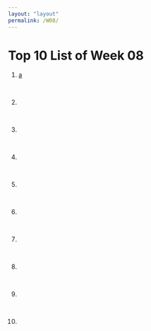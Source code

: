 ```yaml
---
layout: "layout"
permalink: /W08/
---
```


# Top 10 List of Week 08

1. [a](https://youtube.com)<br>
<br>

2. []()<br>
<br>

3. []()<br>
<br>

4. []()<br>
<br>

5. []()<br>
<br>

6. []()<br>
<br>

7. []()<br>
<br>

8. []()<br>
<br>

9. []()<br>
<br>

10. []()<br>
<br>
<br>
<br>
<br>